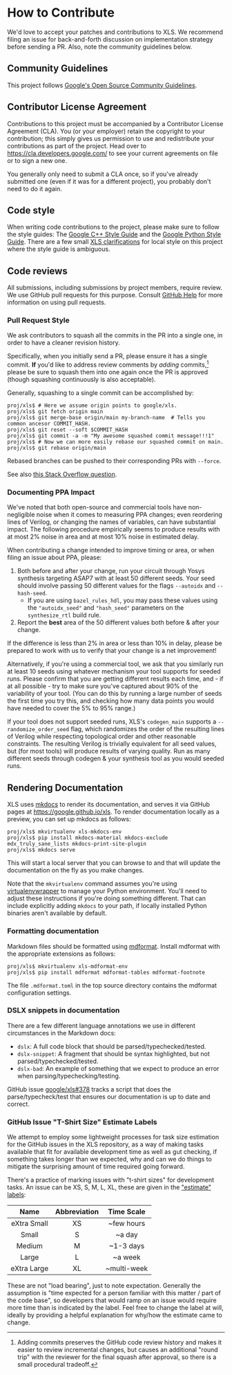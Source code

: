 # How to Contribute

We'd love to accept your patches and contributions to XLS. We recommend filing
an issue for back-and-forth discussion on implementation strategy before sending
a PR. Also, note the community guidelines below.

## Community Guidelines

This project follows
[Google's Open Source Community Guidelines](https://opensource.google/conduct/).

## Contributor License Agreement

Contributions to this project must be accompanied by a Contributor License
Agreement (CLA). You (or your employer) retain the copyright to your
contribution; this simply gives us permission to use and redistribute your
contributions as part of the project. Head over to
<https://cla.developers.google.com/> to see your current agreements on file or
to sign a new one.

You generally only need to submit a CLA once, so if you've already submitted one
(even if it was for a different project), you probably don't need to do it
again.

## Code style

When writing code contributions to the project, please make sure to follow the
style guides: The
[Google C++ Style Guide](https://google.github.io/styleguide/cppguide.html) and
the
[Google Python Style Guide](https://google.github.io/styleguide/pyguide.html).
There are a few small
[XLS clarifications](https://google.github.io/xls/xls_style/) for local style on
this project where the style guide is ambiguous.

## Code reviews

All submissions, including submissions by project members, require review. We
use GitHub pull requests for this purpose. Consult
[GitHub Help](https://help.github.com/articles/about-pull-requests/) for more
information on using pull requests.

### Pull Request Style

We ask contributors to squash all the commits in the PR into a single one, in
order to have a cleaner revision history.

Specifically, when you initially send a PR, please ensure it has a single
commit. **If** you'd like to address review comments by *adding*
commits,[^why-add] please be sure to squash them into one again once the PR is
approved (though squashing continuously is also acceptable).

Generally, squashing to a single commit can be accomplished by:

```console
proj/xls$ # Here we assume origin points to google/xls.
proj/xls$ git fetch origin main
proj/xls$ git merge-base origin/main my-branch-name  # Tells you common ancesor COMMIT_HASH.
proj/xls$ git reset --soft $COMMIT_HASH
proj/xls$ git commit -a -m "My awesome squashed commit message!!!1"
proj/xls$ # Now we can more easily rebase our squashed commit on main.
proj/xls$ git rebase origin/main
```

Rebased branches can be pushed to their corresponding PRs with `--force`.

See also
[this Stack Overflow question](https://stackoverflow.com/questions/17354353/git-squash-all-commits-in-branch-without-conflicting).

### Documenting PPA Impact

We've noted that both open-source and commercial tools have non-negligible noise
when it comes to measuring PPA changes; even reordering lines of Verilog, or
changing the names of variables, can have substantial impact. The following
procedure empirically seems to produce results with at most 2% noise in area and
at most 10% noise in estimated delay.

When contributing a change intended to improve timing or area, or when filing an
issue about PPA, please:

1.  Both before and after your change, run your circuit through Yosys synthesis
    targeting ASAP7 with at least 50 different seeds. Your seed should involve
    passing 50 different values for the flags `--autoidx` and `--hash-seed`.
    -   If you are using `bazel_rules_hdl`, you may pass these values using the
        `"autoidx_seed"` and `"hash_seed"` parameters on the `synthesize_rtl`
        build rule.
1.  Report the **best** area of the 50 different values both before & after your
    change.

If the difference is less than 2% in area or less than 10% in delay, please be
prepared to work with us to verify that your change is a net improvement!

Alternatively, if you're using a commercial tool, we ask that you similarly run
at least 10 seeds using whatever mechanism your tool supports for seeded runs.
Please confirm that you are getting different results each time, and - if at all
possible - try to make sure you've captured about 90% of the variability of your
tool. (You can do this by running a large number of seeds the first time you try
this, and checking how many data points you would have needed to cover the 5% to
95% range.)

If your tool does not support seeded runs, XLS's `codegen_main` supports a
`--randomize_order_seed` flag, which randomizes the order of the resulting lines
of Verilog while respecting topological order and other reasonable constraints.
The resulting Verilog is trivially equivalent for all seed values, but (for most
tools) will produce results of varying quality. Run as many different seeds
through codegen & your synthesis tool as you would seeded runs.

## Rendering Documentation

XLS uses [mkdocs](https://www.mkdocs.org/) to render its documentation, and
serves it via GitHub pages at <https://google.github.io/xls>. To render
documentation locally as a preview, you can set up mkdocs as follows:

```console
proj/xls$ mkvirtualenv xls-mkdocs-env
proj/xls$ pip install mkdocs-material mkdocs-exclude mdx_truly_sane_lists mkdocs-print-site-plugin
proj/xls$ mkdocs serve
```

This will start a local server that you can browse to and that will update the
documentation on the fly as you make changes.

Note that the `mkvirtualenv` command assumes you're using
[virtualenvwrapper](https://virtualenvwrapper.readthedocs.io/en/latest/index.html)
to manage your Python environment. You'll need to adjust these instructions if
you're doing something different. That can include explicitly adding `mkdocs` to
your path, if locally installed Python binaries aren't available by default.

### Formatting documentation

Markdown files should be formatted using
[mdformat](https://github.com/hukkin/mdformat). Install mdformat with the
appropriate extensions as follows:

```console
proj/xls$ mkvirtualenv xls-mdformat-env
proj/xls$ pip install mdformat mdformat-tables mdformat-footnote
```

The file `.mdformat.toml` in the top source directory contains the mdformat
configuration settings.

### DSLX snippets in documentation

There are a few different language annotations we use in different circumstances
in the Markdown docs:

-   `dslx`: A full code block that should be parsed/typechecked/tested.
-   `dslx-snippet`: A fragment that should be syntax highlighted, but not
    parsed/typechecked/tested.
-   `dslx-bad`: An example of something that we expect to produce an error when
    parsing/typechecking/testing.

GitHub issue [google/xls#378](https://github.com/google/xls/issues/378) tracks a
script that does the parse/typecheck/test that ensures our documentation is up
to date and correct.

### GitHub Issue "T-Shirt Size" Estimate Labels

We attempt to employ some lightweight processes for task size estimation for the
GitHub issues in the XLS repository, as a way of making tasks available that fit
for available development time as well as gut checking, if something takes
longer than we expected, why and can we do things to mitigate the surprising
amount of time required going forward.

There's a practice of marking issues with "t-shirt sizes" for development tasks.
An issue can be XS, S, M, L, XL, these are given in the
["estimate" labels](https://github.com/google/xls/labels?q=estimate):

Name        | Abbreviation | Time Scale
:---------: | :----------: | :---------:
eXtra Small | XS           | ~few hours
Small       | S            | ~a day
Medium      | M            | ~1-3 days
Large       | L            | ~a week
eXtra Large | XL           | ~multi-week

These are not "load bearing", just to note expectation. Generally the assumption
is "time expected for a person familiar with this matter / part of the code
base", so developers that would ramp on an issue would require more time than is
indicated by the label. Feel free to change the label at will, ideally by
providing a helpful explanation for why/how the estimate came to change.

[^why-add]: Adding commits preserves the GitHub code review history and makes it
    easier to review incremental changes, but causes an additional
    "round trip" with the reviewer for the final squash after approval,
    so there is a small procedural tradeoff.
